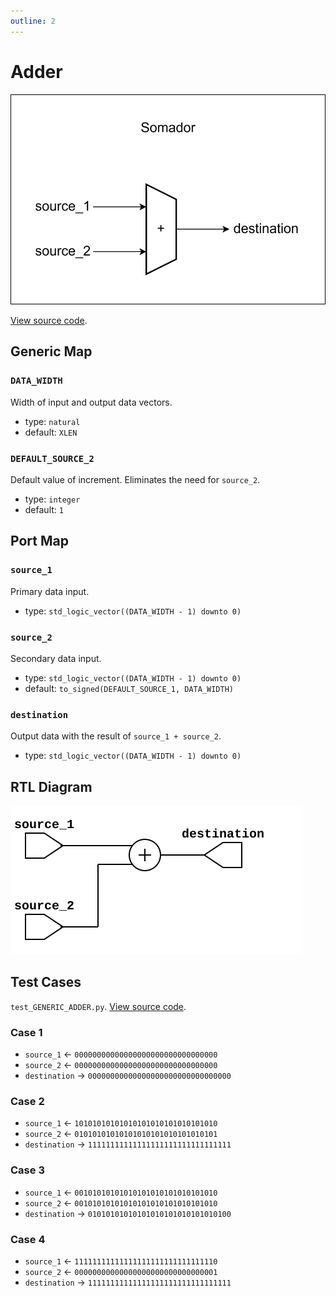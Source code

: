 ```yaml
---
outline: 2
---
```


# Adder <Badge type="info" text="GENERIC_ADDER.vhd"/>

![Adder Logic Gate Diagram](../../public/images/referencia/componentes/generic_adder.drawio.svg)

[View source code](https://github.com/pfeinsper/24a-CTI-RISCV/blob/main/src/GENERIC_ADDER.vhd).

## Generic Map

### `DATA_WIDTH`

Width of input and output data vectors.

- type: `natural`
- default: `XLEN`

### `DEFAULT_SOURCE_2`

Default value of increment. Eliminates the need for `source_2`.

- type: `integer`
- default: `1`

## Port Map

### `source_1`

Primary data input.

- type: `std_logic_vector((DATA_WIDTH - 1) downto 0)`

### `source_2`

Secondary data input.

- type: `std_logic_vector((DATA_WIDTH - 1) downto 0)`
- default: `to_signed(DEFAULT_SOURCE_1, DATA_WIDTH)`

### `destination`

Output data with the result of `source_1 + source_2`.

- type: `std_logic_vector((DATA_WIDTH - 1) downto 0)`

## RTL Diagram

![Adder RTL Diagram](../../public/images/referencia/componentes/generic_adder_netlist.svg)

## Test Cases

`test_GENERIC_ADDER.py`.
[View source code](https://github.com/pfeinsper/24a-CTI-RISCV/blob/main/test/test_GENERIC_ADDER.py).

### Case 1 <Badge type="info" text="Combinational Logic" />

- `source_1` &larr; `00000000000000000000000000000000`
- `source_2` &larr; `00000000000000000000000000000000`
- `destination` &rarr; `00000000000000000000000000000000`

### Case 2 <Badge type="info" text="Combinational Logic" />

- `source_1` &larr; `10101010101010101010101010101010`
- `source_2` &larr; `01010101010101010101010101010101`
- `destination` &rarr; `11111111111111111111111111111111`

### Case 3 <Badge type="info" text="Combinational Logic" />

- `source_1` &larr; `00101010101010101010101010101010`
- `source_2` &larr; `00101010101010101010101010101010`
- `destination` &rarr; `01010101010101010101010101010100`

### Case 4 <Badge type="info" text="Combinational Logic" />

- `source_1` &larr; `11111111111111111111111111111110`
- `source_2` &larr; `00000000000000000000000000000001`
- `destination` &rarr; `11111111111111111111111111111111`

